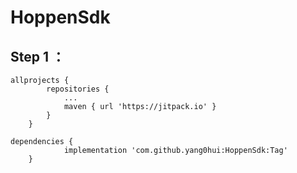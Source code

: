 # HoppenSdk
## Step 1 ：

```
allprojects {
    	repositories {
			...
			maven { url 'https://jitpack.io' }
		}
	}

```
```
dependencies {
            implementation 'com.github.yang0hui:HoppenSdk:Tag'
	}
```
